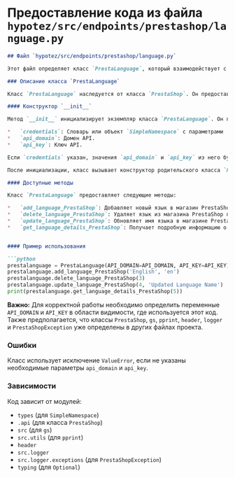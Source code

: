 # Предоставление кода из файла `hypotez/src/endpoints/prestashop/language.py`

```markdown
## Файл `hypotez/src/endpoints/prestashop/language.py`

Этот файл определяет класс `PrestaLanguage`, который взаимодействует с API магазина PrestaShop для управления языками.

### Описание класса `PrestaLanguage`

Класс `PrestaLanguage` наследуется от класса `PrestaShop`. Он предоставляет методы для добавления, удаления, обновления и получения информации о языках магазина PrestaShop.

#### Конструктор `__init__`

Метод `__init__` инициализирует экземпляр класса `PrestaLanguage`. Он принимает следующие аргументы:

*   `credentials`: Словарь или объект `SimpleNamespace` с параметрами `api_domain` и `api_key`.
*   `api_domain`: Домен API.
*   `api_key`: Ключ API.

Если `credentials` указан, значения `api_domain` и `api_key` из него будут использоваться.  Если ни `credentials`, ни `api_domain`, ни `api_key` не заданы, то будет выброшено исключение `ValueError`.

После инициализации, класс вызывает конструктор родительского класса `PrestaShop`, передавая ему полученные параметры `api_domain` и `api_key`.

#### Доступные методы

Класс `PrestaLanguage` предоставляет следующие методы:

*   `add_language_PrestaShop`: Добавляет новый язык в магазин PrestaShop.
*   `delete_language_PrestaShop`: Удаляет язык из магазина PrestaShop по его ID.
*   `update_language_PrestaShop`: Обновляет имя языка в магазине PrestaShop по его ID.
*   `get_language_details_PrestaShop`: Получает подробную информацию о языке по его ID.


#### Пример использования

```python
prestalanguage = PrestaLanguage(API_DOMAIN=API_DOMAIN, API_KEY=API_KEY)
prestalanguage.add_language_PrestaShop('English', 'en')
prestalanguage.delete_language_PrestaShop(3)
prestalanguage.update_language_PrestaShop(4, 'Updated Language Name')
print(prestalanguage.get_language_details_PrestaShop(5))
```

**Важно:**  Для корректной работы необходимо определить переменные `API_DOMAIN` и `API_KEY` в области видимости, где используется этот код.  Также предполагается, что классы `PrestaShop`, `gs`, `pprint`, `header`, `logger` и `PrestaShopException` уже определены в других файлах проекта.


### Ошибки

Класс использует исключение `ValueError`, если не указаны необходимые параметры `api_domain` и `api_key`.

### Зависимости

Код зависит от модулей:

*   `types` (для `SimpleNamespace`)
*   `.api` (для класса `PrestaShop`)
*   `src` (для `gs`)
*   `src.utils` (для `pprint`)
*   `header`
*   `src.logger`
*   `src.logger.exceptions` (для `PrestaShopException`)
*   `typing` (для `Optional`)


```